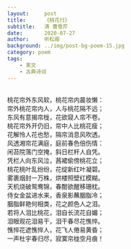 ```yaml
---
layout:     post
title:      《桃花行》
subtitle:   清 曹雪芹
date:       2020-07-27
author:     听松阁
background: ../img/post-bg-poem-15.jpg
category: poem
tags:
    - 美文
    - 古典诗词
---
```

<br>
桃花帘外东风软，桃花帘内晨妆懒：<br>
帘外桃花帘内人，人与桃花隔不远；<br>
东风有意揭帘栊，花欲窥人帘不卷。<br>
桃花帘外开仍旧，帘中人比桃花瘦；<br>
花解怜人花也愁，隔帘消息风吹透。<br>
风透湘帘花满庭，庭前春色倍伤情：<br>
闲苔院落门空掩，斜日栏杆人自凭。<br>
凭栏人向东风泣，茜裙偷傍桃花立；<br>
桃花桃叶乱纷纷，花绽新红叶凝碧。<br>
雾裹烟封一万株，烘楼照壁红模糊。<br>
天机烧破鸳鸯锦，春酣欲醒移珊枕。<br>
侍女金盆进水来，香泉影蘸胭脂冷；<br>
胭脂鲜艳何相类，花之颜色人之泪。<br>
若将人泪比桃花，泪自长流花自媚；<br>
泪眼观花泪易干，泪干春尽花憔悴。<br>
憔悴花遮憔悴人，花飞人倦易黄昏；<br>
一声杜宇春归尽，寂寞帘栊空月痕！<br>




